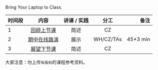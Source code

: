
Bring Your Laptop to Class. 



|  时间段  |  内容    | 讲课 / 实践     |  分工  |备注       |
| :---     |   :----:    |   :----:    |    :----:    |       ---: |
|    1     | [回顾上节课](../WW7/WW7-Plan.md)     |  简述 | CZ |        |
|    2     |  [期中在线路演](WW8-Show.md) |  展示   |    WH/CZ/TAs     |   45*3 min     |
|    3     | [展望下节课](../WW9/WW9-Plan.md)     |  简述 | CZ |        |



大家注意：勿上传``有版权``的课程参考资料。


